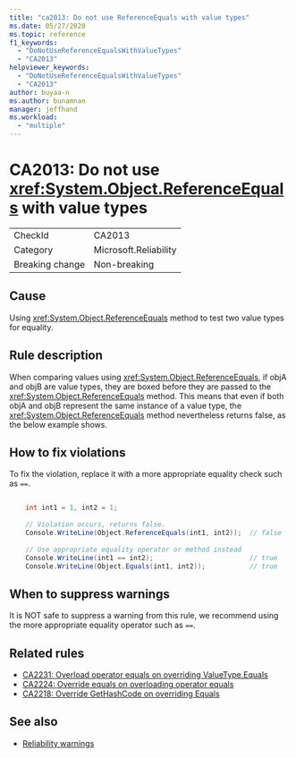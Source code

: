 ```yaml
---
title: "ca2013: Do not use ReferenceEquals with value types"
ms.date: 05/27/2020
ms.topic: reference
f1_keywords:
  - "DoNotUseReferenceEqualsWithValueTypes"
  - "CA2013"
helpviewer_keywords:
  - "DoNotUseReferenceEqualsWithValueTypes"
  - "CA2013"
author: buyaa-n
ms.author: bunamnan
manager: jeffhand
ms.workload:
  - "multiple"
---
```

# CA2013: Do not use <xref:System.Object.ReferenceEquals> with value types

|||
|-|-|
|CheckId|CA2013|
|Category|Microsoft.Reliability|
|Breaking change|Non-breaking|

## Cause

Using <xref:System.Object.ReferenceEquals> method to test two value types for equality.

## Rule description

When comparing values using <xref:System.Object.ReferenceEquals>, if objA and objB are value types, they are boxed before they are passed to the <xref:System.Object.ReferenceEquals> method. This means that even if both objA and objB represent the same instance of a value type, the <xref:System.Object.ReferenceEquals> method nevertheless returns false, as the below example shows.

## How to fix violations

To fix the violation, replace it with a more appropriate equality check such as `==`.

```csharp

    int int1 = 1, int2 = 1;
	
    // Violation occurs, returns false.
    Console.WriteLine(Object.ReferenceEquals(int1, int2));  // false
	
    // Use appropriate equality operator or method instead
    Console.WriteLine(int1 == int2);                        // true
    Console.WriteLine(Object.Equals(int1, int2));           // true
```

## When to suppress warnings

It is NOT safe to suppress a warning from this rule, we recommend using the more appropriate equality operator such as `==`.

## Related rules

- [CA2231: Overload operator equals on overriding ValueType.Equals](CA2231.md)
- [CA2224: Override equals on overloading operator equals](../code-quality/ca2224.md)
- [CA2218: Override GetHashCode on overriding Equals](../code-quality/ca2218.md)

## See also

- [Reliability warnings](../code-quality/reliability-warnings.md)
